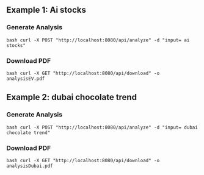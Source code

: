 ## Example 1: Ai stocks

### Generate Analysis
   ``bash
   curl -X POST "http://localhost:8080/api/analyze" -d "input= ai stocks"
   ``
### Download PDF
   ``bash
   curl -X GET "http://localhost:8080/api/download" -o analysisEV.pdf
    ``

## Example 2: dubai chocolate trend

### Generate Analysis
``bash
curl -X POST "http://localhost:8080/api/analyze" -d "input= dubai chocolate trend"
``
### Download PDF
``bash
curl -X GET "http://localhost:8080/api/download" -o analysisDubai.pdf
``



